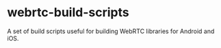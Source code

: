 webrtc-build-scripts
====================

A set of build scripts useful for building WebRTC libraries for Android and iOS.
